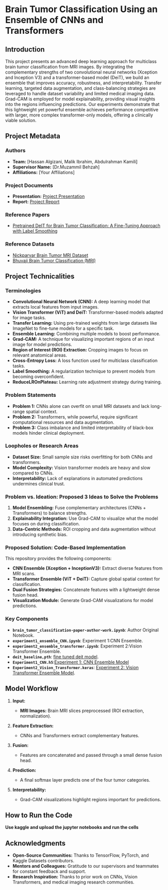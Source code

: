 # Brain Tumor Classification Using an Ensemble of CNNs and Transformers

## Introduction
This project presents an advanced deep learning approach for multiclass brain tumor classification from MRI images. By integrating the complementary strengths of two convolutional neural networks (Xception and Inception V3) and a transformer-based model (DeiT), we build an ensemble that improves accuracy, robustness, and interpretability. Transfer learning, targeted data augmentation, and class-balancing strategies are leveraged to handle dataset variability and limited medical imaging data. Grad-CAM is employed for model explainability, providing visual insights into the regions influencing predictions. Our experiments demonstrate that this lightweight yet powerful ensemble achieves performance competitive with larger, more complex transformer-only models, offering a clinically viable solution.

## Project Metadata

### Authors
- **Team:** [Hassan Algizani, Malik Ibrahim, Abdulrahman Kamili]
- **Supervisor Name:** [Dr.Muzammil Behzah]
- **Affiliations:** [Your Affiliations]

### Project Documents
- **Presentation:** [Project Presentation](/presentation.pptx)
- **Report:** [Project Report](https://github.com/BRAIN-Lab-AI/3DGen-Diffusion-Models-for-3D-Object-Generation/blob/main/Brain%20Tumor%20Classification%20and%20Detection.pdf)

### Reference Papers
- [Pretrained DeIT for Brain Tumor Classification: A Fine-Tuning Approach with Label Smoothing]([https://arxiv.org/abs/2112.10752](https://ieeexplore.ieee.org/document/10725957))

### Reference Datasets
- [Nickparvar Brain Tumor MRI Dataset](https://www.kaggle.com/datasets/guslovesmath/tumor-classification-99-7-tensorflow-2-16)
- [Bhuvaji Brain Tumor Classification (MRI)](https://www.kaggle.com/datasets/sartajbhuvaji/brain-tumor-classification-mri)

## Project Technicalities

### Terminologies
- **Convolutional Neural Network (CNN):** A deep learning model that extracts local features from input images.
- **Vision Transformer (ViT) and DeiT:** Transformer-based models adapted for image tasks.
- **Transfer Learning:** Using pre-trained weights from large datasets like ImageNet to fine-tune models for a specific task.
- **Ensemble Learning:** Combining multiple models to boost performance.
- **Grad-CAM:** A technique for visualizing important regions of an input image for model predictions.
- **Region of Interest (ROI) Extraction:** Cropping images to focus on relevant anatomical areas.
- **Cross-Entropy Loss:** A loss function used for multiclass classification tasks.
- **Label Smoothing:** A regularization technique to prevent models from becoming overconfident.
- **ReduceLROnPlateau:** Learning rate adjustment strategy during training.

### Problem Statements
- **Problem 1:** CNNs alone can overfit on small MRI datasets and lack long-range spatial context.
- **Problem 2:** Transformers, while powerful, require significant computational resources and data augmentation.
- **Problem 3:** Class imbalance and limited interpretability of black-box models hinder clinical deployment.

### Loopholes or Research Areas
- **Dataset Size:** Small sample size risks overfitting for both CNNs and transformers.
- **Model Complexity:** Vision transformer models are heavy and slow compared to CNNs.
- **Interpretability:** Lack of explanations in automated predictions undermines clinical trust.

### Problem vs. Ideation: Proposed 3 Ideas to Solve the Problems
1. **Model Ensembling:** Fuse complementary architectures (CNNs + Transformers) to balance strengths.
2. **Explainability Integration:** Use Grad-CAM to visualize what the model focuses on during classification.
3. **Data-Centric Methods:** ROI cropping and data augmentation without introducing synthetic bias.

### Proposed Solution: Code-Based Implementation
This repository provides the following components:

- **CNN Ensemble (Xception + InceptionV3):** Extract diverse features from MRI scans.
- **Transformer Ensemble (ViT + DeiT):** Capture global spatial context for classification.
- **Dual Fusion Strategies:** Concatenate features with a lightweight dense fusion head.
- **Visualization Module:** Generate Grad-CAM visualizations for model predictions.

### Key Components
- **`brain_tumor_classification-paper-author-work.ipynb`**: Author Original Notebook.
- **`experiment1_ensemble_CNN.ipynb`**: Experiment 1:CNN Ensemble.
- **`experiment2_ensemble_transformer.ipynb`**: Experiment 2:Vision Transformer Ensemble.
- **`deit_baseline,pth`**: [fine tuned deit model](https://kfupmedusa-my.sharepoint.com/:u:/g/personal/g202403940_kfupm_edu_sa/EQPlNF4H-xBAhWKPjb4z2AIBP1FcFAEHsVnamQLd8L3HwQ?e=3Mn6oQ).
- **`Experiment1_CNN.h5`**:[Experiment 1: CNN Ensemble Model](https://kfupmedusa-my.sharepoint.com/:u:/g/personal/g202403940_kfupm_edu_sa/Ed1beUnfhWpKmoNTV0NK6QoB1Fd6XLIkVgY3ux3NIQCGXw?e=TYkb3k)
- **`Experiment2_Vision_Transformer.keras`**: [Experiment 2: Vision Transformer Ensemble Model](https://kfupmedusa-my.sharepoint.com/:u:/g/personal/g202403940_kfupm_edu_sa/EbelpNvC5Q9CsivckVyHxl4BxCURa-VGJ-kMRdr3KvWMRQ?e=ePv6sT).

## Model Workflow

1. **Input:**
   - **MRI Images:** Brain MRI slices preprocessed (ROI extraction, normalization).

2. **Feature Extraction:**
   - CNNs and Transformers extract complementary features.

3. **Fusion:**
   - Features are concatenated and passed through a small dense fusion head.

4. **Prediction:**
   - A final softmax layer predicts one of the four tumor categories.

5. **Interpretability:**
   - Grad-CAM visualizations highlight regions important for predictions.

## How to Run the Code
**Use kaggle and upload the jupyter notebooks and run the cells**

## Acknowledgments
- **Open-Source Communities:** Thanks to TensorFlow, PyTorch, and Kaggle Datasets contributors.
- **Mentors and Colleagues:** Gratitude to our supervisors and teammates for constant feedback and support.
- **Research Inspiration:** Thanks to prior work on CNNs, Vision Transformers, and medical imaging research communities.

